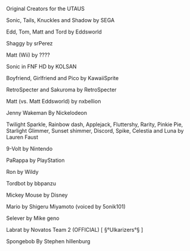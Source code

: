 Original Creators for the UTAUS



Sonic, Tails, Knuckles and Shadow by SEGA

Edd, Tom, Matt and Tord by Eddsworld

Shaggy by srPerez

Matt (Wii) by ????

Sonic in FNF HD by KOLSAN

Boyfriend, Girlfriend and Pico by KawaiiSprite

RetroSpecter and Sakuroma by RetroSpecter

Matt (vs. Matt Eddsworld) by nxbellion

Jenny Wakeman By Nickelodeon

Twilight Sparkle, Rainbow dash, Applejack, Fluttershy, Rarity, Pinkie Pie, Starlight Glimmer, Sunset shimmer, Discord, Spike, Celestia and Luna by Lauren Faust

9-Volt by Nintendo

PaRappa by PlayStation

Ron by Wildy

Tordbot by bbpanzu

Mickey Mouse by Disney

Mario by Shigeru Miyamoto (voiced by 5onik101)

Selever by Mike geno

Labrat by Novatos Team 2 (OFFICIAL) [ §°Ulkarizers°§ ]

Spongebob By Stephen hillenburg
